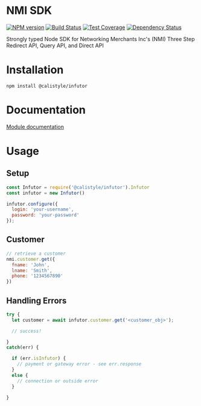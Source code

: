 # NMI SDK

[![NPM version][npm-image]][npm-url]
[![Build Status][ci-image]][ci-url]
[![Test Coverage][coverage-image]][coverage-url]
[![Dependency Status][daviddm-image]][daviddm-url]

Strongly typed Node SDK for Networking Merchants Inc's (NMI) Three Step Redirect API, Query API, and Direct API

# Installation
```
npm install @calistyle/infutor
```

# Documentation

[Module documentation](https://github.com/calistyle/infutor/docs.md)

# Usage

## Setup
```js
const Infutor = require('@calistyle/infutor').Infutor
const infutor = new Infutor()

infutor.configure({
  login: 'your-username',
  password: 'your-password'
});
```

## Customer
```js
// retrieve a customer
nmi.customer.get({
  fname: 'John',
  lname: 'Smith',
  phone: '1234567890'
})
```

## Handling Errors
```js
try {
  let customer = await infutor.customer.get('<customer_obj>');

  // success!

}
catch(err) {

  if (err.isInfutor) {
    // payment or gateway error - see err.response
  }
  else {
    // connection or outside error
  }

}
```

[npm-image]: https://img.shields.io/npm/v/@calistyle/nmi.svg?style=flat-square
[npm-url]: https://npmjs.org/package/@calistyle/nmi
[ci-image]: https://img.shields.io/circleci/project/github/CaliStyle/nmi/master.svg
[ci-url]: https://circleci.com/gh/CaliStyle/nmi/tree/master
[daviddm-image]: http://img.shields.io/david/CaliStyle/nmi.svg?style=flat-square
[daviddm-url]: https://david-dm.org/CaliStyle/nmi
[coverage-image]: https://img.shields.io/codeclimate/coverage/github/CaliStyle/nmi.svg?style=flat-square
[coverage-url]: https://codeclimate.com/github/CaliStyle/nmi/coverage
